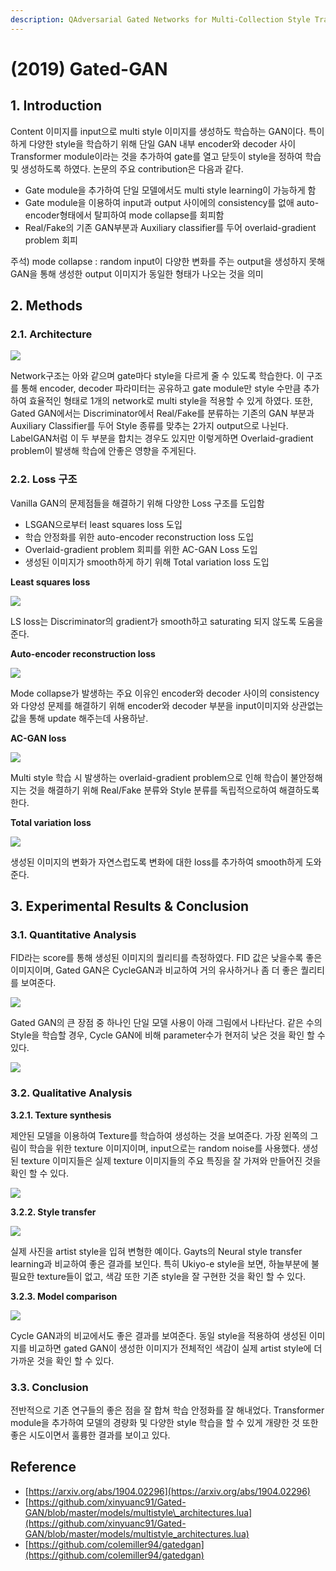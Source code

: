 ```yaml
---
description: QAdversarial Gated Networks for Multi-Collection Style Transfer
---
```


# \(2019\) Gated-GAN

## 1. Introduction

Content 이미지를 input으로 multi style 이미지를 생성하도 학습하는 GAN이다. 특이하게 다양한 style을 학습하기 위해 단일 GAN 내부 encoder와 decoder 사이 Transformer module이라는 것을 추가하여 gate를 열고 닫듯이 style을 정하여 학습 및 생성하도록 하였다. 논문의 주요 contribution은 다음과 같다.

* Gate module을 추가하여 단일 모델에서도 multi style learning이 가능하게 함
* Gate module을 이용하여 input과 output 사이에의 consistency를 없애 auto-encoder형태에서 탈피하여 mode collapse를 회피함
* Real/Fake의 기존 GAN부분과 Auxiliary classifier를 두어 overlaid-gradient problem 회피

주석\) mode collapse : random input이 다양한 변화를 주는 output을 생성하지 못해 GAN을 통해 생성한 output 이미지가 동일한 형태가 나오는 것을 의미

## 2. Methods

### 2.1. Architecture

![](../../.gitbook/assets/screenshot-from-2020-03-03-18-59-41.png)

Network구조는 아와 같으며 gate마다 style을 다르게 줄 수 있도록 학습한다. 이 구조를 통해 encoder, decoder 파라미터는 공유하고 gate module만 style 수만큼 추가하여 효율적인 형태로 1개의 network로 multi style을 적용할 수 있게 하였다. 또한, Gated GAN에서는 Discriminator에서 Real/Fake를 분류하는 기존의 GAN 부분과 Auxiliary Classifier를 두어 Style 종류를 맞추는 2가지 output으로 나뉜다. LabelGAN처럼 이 두 부분을 합치는 경우도 있지만 이렇게하면 Overlaid-gradient problem이 발생해 학습에 안좋은 영향을 주게된다.

### 2.2. Loss 구조

Vanilla GAN의 문제점들을 해결하기 위해 다양한 Loss 구조를 도입함

* LSGAN으로부터 least squares loss 도입
* 학습 안정화를 위한 auto-encoder reconstruction loss 도입
* Overlaid-gradient problem 회피를 위한 AC-GAN Loss 도입
* 생성된 이미지가 smooth하게 하기 위해 Total variation loss 도입

**Least squares loss**

![](../../.gitbook/assets/screenshot-from-2020-03-04-16-14-45.png)

LS loss는 Discriminator의 gradient가 smooth하고 saturating 되지 않도록 도움을 준다.

**Auto-encoder reconstruction loss**

![](../../.gitbook/assets/screenshot-from-2020-03-04-16-14-52.png)

Mode collapse가 발생하는 주요 이유인 encoder와 decoder 사이의 consistency와 다양성 문제를 해결하기 위해 encoder와 decoder 부분을 input이미지와 상관없는 값을 통해 update 해주는데 사용하낟.

**AC-GAN loss**

![](../../.gitbook/assets/screenshot-from-2020-03-04-16-15-11.png)

Multi style 학습 시 발생하는 overlaid-gradient problem으로 인해 학습이 불안정해지는 것을 해결하기 위해 Real/Fake 분류와 Style 분류를 독립적으로하여 해결하도록 한다.

**Total variation loss**

![](../../.gitbook/assets/screenshot-from-2020-03-04-16-15-19.png)

생성된 이미지의 변화가 자연스럽도록 변화에 대한 loss를 추가하여 smooth하게 도와준다.

## 3. Experimental Results & Conclusion

### 3.1. Quantitative Analysis

FID라는 score를 통해 생성된 이미지의 퀄리티를 측정하였다. FID 값은 낮을수록 좋은 이미지이며, Gated GAN은 CycleGAN과 비교하여 거의 유사하거나 좀 더 좋은 퀄리티를 보여준다.

![](../../.gitbook/assets/screenshot-from-2020-03-04-16-33-48.png)

Gated GAN의 큰 장점 중 하나인 단일 모델 사용이 아래 그림에서 나타난다. 같은 수의 Style을 학습할 경우, Cycle GAN에 비해 parameter수가 현저히 낮은 것을 확인 할 수 있다.

![](../../.gitbook/assets/screenshot-from-2020-03-04-16-35-07.png)

### 3.2. Qualitative Analysis

**3.2.1. Texture synthesis**

제안된 모델을 이용하여 Texture를 학습하여 생성하는 것을 보여준다. 가장 왼쪽의 그림이 학습을 위한 texture 이미지이며, input으로는 random noise를 사용했다. 생성된 texture 이미지들은 실제 texture 이미지들의 주요 특징을 잘 가져와 만들어진 것을 확인 할 수 있다.

![](../../.gitbook/assets/screenshot-from-2020-03-04-16-40-07.png)

**3.2.2. Style transfer**

![](../../.gitbook/assets/screenshot-from-2020-03-04-16-42-27.png)

실제 사진을 artist style을 입혀 변형한 예이다. Gayts의 Neural style transfer learning과 비교하여 좋은 결과를 보인다. 특히 Ukiyo-e style을 보면, 하늘부분에 불필요한 texture들이 없고, 색감 또한 기존 style을 잘 구현한 것을 확인 할 수 있다.

**3.2.3. Model comparison**

![](../../.gitbook/assets/screenshot-from-2020-03-04-16-43-07.png)

Cycle GAN과의 비교에서도 좋은 결과를 보여준다. 동일 style을 적용하여 생성된 이미지를 비교하면 gated GAN이 생성한 이미지가 전체적인 색감이 실제 artist style에 더 가까운 것을 확인 할 수 있다.

### 3.3. Conclusion

전반적으로 기존 연구들의 좋은 점을 잘 합쳐 학습 안정화를 잘 해내었다. Transformer module을 추가하여 모델의 경량화 및 다양한 style 학습을 할 수 있게 개량한 것 또한 좋은 시도이면서 훌륭한 결과를 보이고 있다. 

## Reference

* [https://arxiv.org/abs/1904.02296](https://arxiv.org/abs/1904.02296)
* [https://github.com/xinyuanc91/Gated-GAN/blob/master/models/multistyle\_architectures.lua](https://github.com/xinyuanc91/Gated-GAN/blob/master/models/multistyle_architectures.lua)
* [https://github.com/colemiller94/gatedgan](https://github.com/colemiller94/gatedgan)

